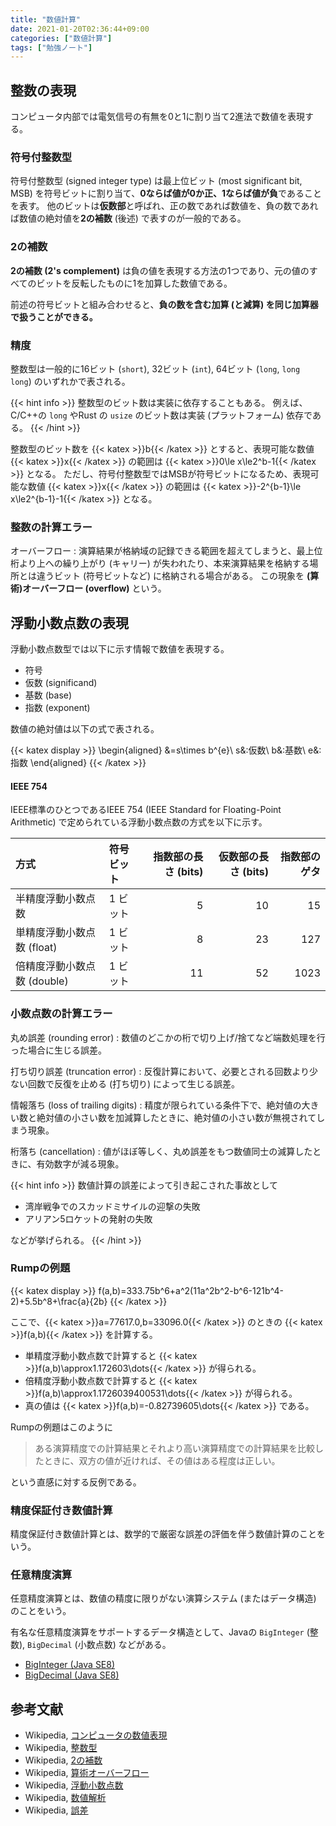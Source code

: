 ```yaml
---
title: "数値計算"
date: 2021-01-20T02:36:44+09:00
categories: ["数値計算"]
tags: ["勉強ノート"]
---
```


## 整数の表現

コンピュータ内部では電気信号の有無を0と1に割り当て2進法で数値を表現する。

### 符号付整数型

符号付整数型 (signed integer type) は最上位ビット (most significant bit, MSB) を符号ビットに割り当て、**0ならば値が0か正、1ならば値が負**であることを表す。
他のビットは**仮数部**と呼ばれ、正の数であれば数値を、負の数であれば数値の絶対値を**2の補数** (後述) で表すのが一般的である。

### 2の補数

**2の補数 (2's complement)** は負の値を表現する方法の1つであり、元の値のすべてのビットを反転したものに1を加算した数値である。

前述の符号ビットと組み合わせると、**負の数を含む加算 (と減算) を同じ加算器で扱うことができる。**

### 精度

整数型は一般的に16ビット (`short`), 32ビット (`int`), 64ビット (`long`, `long long`) のいずれかで表される。

{{< hint info >}}
整数型のビット数は実装に依存することもある。
例えば、C/C++の `long` やRust の `usize` のビット数は実装 (プラットフォーム) 依存である。
{{< /hint >}}

整数型のビット数を {{< katex >}}b{{< /katex >}} とすると、表現可能な数値 {{< katex >}}x{{< /katex >}} の範囲は {{< katex >}}0\le x\le2^b-1{{< /katex >}} となる。
ただし、符号付整数型ではMSBが符号ビットになるため、表現可能な数値 {{< katex >}}x{{< /katex >}} の範囲は {{< katex >}}-2^{b-1}\le x\le2^{b-1}-1{{< /katex >}} となる。

### 整数の計算エラー

オーバーフロー
: 演算結果が格納域の記録できる範囲を超えてしまうと、最上位桁より上への繰り上がり (キャリー) が失われたり、本来演算結果を格納する場所とは違うビット (符号ビットなど) に格納される場合がある。
この現象を **(算術)オーバーフロー (overflow)** という。

<!-- TODO アンダーフローについて書く -->

## 浮動小数点数の表現

浮動小数点数型では以下に示す情報で数値を表現する。

- 符号
- 仮数 (significand)
- 基数 (base)
- 指数 (exponent)

数値の絶対値は以下の式で表される。

{{< katex display >}}
\begin{aligned}
&=s\times b^{e}\\
s&:仮数\\
b&:基数\\
e&:指数
\end{aligned}
{{< /katex >}}

#### IEEE 754

IEEE標準のひとつであるIEEE 754 (IEEE Standard for Floating-Point Arithmetic) で定められている浮動小数点数の方式を以下に示す。

| 方式                        | 符号ビット | 指数部の長さ (bits) | 仮数部の長さ (bits) | 指数部のゲタ |
| :-----------------          | :--------- | ------------------: | ------------------: | -----------: |
| 半精度浮動小数点数          | 1 ビット   | 5                   | 10                  | 15           |
| 単精度浮動小数点数 (float)  | 1 ビット   | 8                   | 23                  | 127          |
| 倍精度浮動小数点数 (double) | 1 ビット   | 11                  | 52                  | 1023         |

### 小数点数の計算エラー

丸め誤差 (rounding error)
: 数値のどこかの桁で切り上げ/捨てなど端数処理を行った場合に生じる誤差。

打ち切り誤差 (truncation error)
: 反復計算において、必要とされる回数より少ない回数で反復を止める (打ち切り) によって生じる誤差。

情報落ち (loss of trailing digits)
: 精度が限られている条件下で、絶対値の大きい数と絶対値の小さい数を加減算したときに、絶対値の小さい数が無視されてしまう現象。

桁落ち (cancellation)
: 値がほぼ等しく、丸め誤差をもつ数値同士の減算したときに、有効数字が減る現象。

{{< hint info >}}
数値計算の誤差によって引き起こされた事故として

- 湾岸戦争でのスカッドミサイルの迎撃の失敗
- アリアン5ロケットの発射の失敗

などが挙げられる。
{{< /hint >}}

### Rumpの例題

{{< katex display >}}
f(a,b)=333.75b^6+a^2(11a^2b^2-b^6-121b^4-2)+5.5b^8+\frac{a}{2b}
{{< /katex >}}

ここで、{{< katex >}}a=77617.0,b=33096.0{{< /katex >}} のときの {{< katex >}}f(a,b){{< /katex >}} を計算する。

- 単精度浮動小数点数で計算すると {{< katex >}}f(a,b)\approx1.172603\dots{{< /katex >}} が得られる。
- 倍精度浮動小数点数で計算すると {{< katex >}}f(a,b)\approx1.1726039400531\dots{{< /katex >}} が得られる。
- 真の値は {{< katex >}}f(a,b)=-0.82739605\dots{{< /katex >}} である。

Rumpの例題はこのように

> ある演算精度での計算結果とそれより高い演算精度での計算結果を比較したときに、双方の値が近ければ、その値はある程度は正しい。

という直感に対する反例である。

### 精度保証付き数値計算

精度保証付き数値計算とは、数学的で厳密な誤差の評価を伴う数値計算のことをいう。

### 任意精度演算

任意精度演算とは、数値の精度に限りがない演算システム (またはデータ構造) のことをいう。

有名な任意精度演算をサポートするデータ構造として、Javaの `BigInteger` (整数), `BigDecimal` (小数点数) などがある。

- [BigInteger (Java SE8)](https://docs.oracle.com/javase/jp/8/docs/api/java/math/BigInteger.html)
- [BigDecimal (Java SE8)](https://docs.oracle.com/javase/jp/8/docs/api/java/math/BigDecimal.html)

## 参考文献

- Wikipedia, [コンピュータの数値表現](https://ja.wikipedia.org/wiki/%E3%82%B3%E3%83%B3%E3%83%94%E3%83%A5%E3%83%BC%E3%82%BF%E3%81%AE%E6%95%B0%E5%80%A4%E8%A1%A8%E7%8F%BE)
- Wikipedia, [整数型](https://ja.wikipedia.org/wiki/%E6%95%B4%E6%95%B0%E5%9E%8B)
- Wikipedia, [2の補数](https://ja.wikipedia.org/wiki/2%E3%81%AE%E8%A3%9C%E6%95%B0)
- Wikipedia, [算術オーバーフロー](https://ja.wikipedia.org/wiki/%E7%AE%97%E8%A1%93%E3%82%AA%E3%83%BC%E3%83%90%E3%83%BC%E3%83%95%E3%83%AD%E3%83%BC)
- Wikipedia, [浮動小数点数](https://ja.wikipedia.org/wiki/%E6%B5%AE%E5%8B%95%E5%B0%8F%E6%95%B0%E7%82%B9%E6%95%B0)
- Wikipedia, [数値解析](https://ja.wikipedia.org/wiki/%E6%95%B0%E5%80%A4%E8%A7%A3%E6%9E%90)
- Wikipedia, [誤差](https://ja.wikipedia.org/wiki/%E8%AA%A4%E5%B7%AE)
